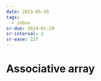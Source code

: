 ```yaml
---
date: 2023-05-19
tags:
  - inbox
sr-due: 2024-01-29
sr-interval: 2
sr-ease: 227
---
```

# Associative array

